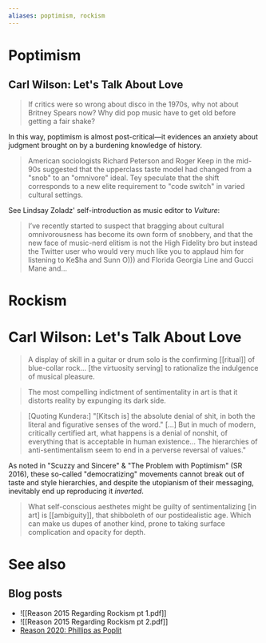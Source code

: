```yaml
---
aliases: poptimism, rockism
---
```


# Poptimism

## Carl Wilson: Let's Talk About Love

> If critics were so wrong about disco in the 1970s, why not about Britney Spears now? Why did pop music have to get old before getting a fair shake?

In this way, poptimism is almost post-critical—it evidences an anxiety about judgment brought on by a burdening knowledge of history.

> American sociologists Richard Peterson and Roger Keep in the mid-90s suggested that the upperclass taste model had changed from a "snob" to an "omnivore" ideal. Tey speculate that the shift corresponds to a new elite requirement to "code switch" in varied cultural settings.

See Lindsay Zoladz' self-introduction as music editor to _Vulture_:

> I’ve recently started to suspect that bragging about cultural omnivorousness has become its own form of snobbery, and that the new face of music-nerd elitism is not the High Fidelity bro but instead the Twitter user who would very much like you to applaud him for listening to Ke$ha and Sunn O))) and Florida Georgia Line and Gucci Mane and...

# Rockism

# Carl Wilson: Let's Talk About Love

> A display of skill in a guitar or drum solo is the confirming [[ritual]] of blue-collar rock... [the virtuosity serving] to rationalize the indulgence of musical pleasure.

> The most compelling indictment of sentimentality in art is that it distorts reality by expunging its dark side.

> [Quoting Kundera:] "[Kitsch is] the absolute denial of shit, in both the literal and figurative senses of the word." [...] But in much of modern, critically certified art, what happens is a denial of nonshit, of everything that is acceptable in human existence... The hierarchies of anti-sentimentalism seem to end in a perverse reversal of values."

As noted in "Scuzzy and Sincere" & "The Problem with Poptimism" (SR 2016), these so-called "democratizing" movements cannot break out of taste and style hierarchies, and despite the utopianism of their messaging, inevitably end up reproducing it _inverted_.

> What self-conscious aesthetes might be guilty of sentimentalizing [in art] is [[ambiguity]], that shibboleth of our postidealistic age. Which can make us dupes of another kind, prone to taking surface complication and opacity for depth.

# See also
## Blog posts
- ![[Reason 2015 Regarding Rockism pt 1.pdf]]
- ![[Reason 2015 Regarding Rockism pt 2.pdf]]
- [Reason 2020: Phillips as Poplit](https://suspendedreason.com/2020/08/20/kaitlin-phillips-as-poplit/)
